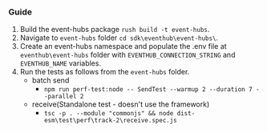 ### Guide

1. Build the event-hubs package `rush build -t event-hubs`.
2. Navigate to `event-hubs` folder `cd sdk\eventhub\event-hubs\`.
3. Create an event-hubs namespace and populate the .env file at `eventhub\event-hubs` folder with `EVENTHUB_CONNECTION_STRING` and `EVENTHUB_NAME` variables.
4. Run the tests as follows from the `event-hubs` folder.
   - batch send
     - `npm run perf-test:node -- SendTest --warmup 2 --duration 7 --parallel 2`
   - receive(Standalone test - doesn't use the framework)
     - `tsc -p . --module "commonjs" && node dist-esm\test\perf\track-2\receive.spec.js`
